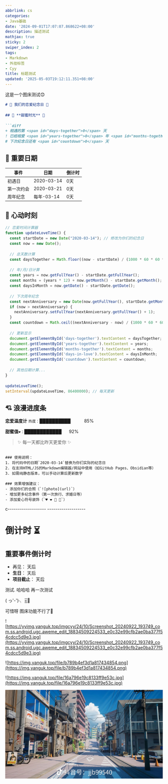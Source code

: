 ```yaml
---
abbrlink: cs
categories:
- Java基础
date: '2024-09-01T17:07:07.868622+08:00'
description: 描述测试
mathjax: true
sticky: 2
swiper_index: 2
tags:
- Markdown
- 外挂标签
- Cyy
title: 标题测试
updated: '2025-05-03T19:12:11.351+08:00'
---
```

这是一个图床测试😊


```markdown
# 💖 我们的恋爱纪念日 💖

## 🌸 **甜蜜时光** 🌸

```diff
+ 相遇的第 <span id="days-together">0</span> 天
! 已经相爱 <span id="years-together">0</span> 年 <span id="months-together">0</span> 个月 <span id="days-in-love">0</span> 天
# 下次纪念日还有 <span id="countdown">0</span> 天
```

## 📅 重要日期

| 事件       | 日期       | 倒计时                            |
| ---------- | ---------- | --------------------------------- |
| 初遇日     | 2020-03-14 | <span id="met-day">0天</span>     |
| 第一次约会 | 2020-03-21 | <span id="first-date">0天</span>  |
| 周年纪念   | 每年-03-14 | <span id="anniversary">0天</span> |

## 💌 心动时刻

```javascript
// 恋爱时间计算器
function updateLoveTime() {
  const startDate = new Date("2020-03-14"); // 修改为你们的纪念日
  const now = new Date();
  
  // 总天数计算
  const daysTogether = Math.floor((now - startDate) / (1000 * 60 * 60 * 24));
  
  // 年/月/日计算
  const years = now.getFullYear() - startDate.getFullYear();
  const months = (years * 12) + now.getMonth() - startDate.getMonth();
  const daysInMonth = now.getDate() - startDate.getDate();
  
  // 下次周年纪念
  const nextAnniversary = new Date(now.getFullYear(), startDate.getMonth(), startDate.getDate());
  if (now > nextAnniversary) {
    nextAnniversary.setFullYear(nextAnniversary.getFullYear() + 1);
  }
  const countdown = Math.ceil((nextAnniversary - now) / (1000 * 60 * 60 * 24));

  // 更新显示
  document.getElementById('days-together').textContent = daysTogether;
  document.getElementById('years-together').textContent = years;
  document.getElementById('months-together').textContent = months;
  document.getElementById('days-in-love').textContent = daysInMonth;
  document.getElementById('countdown').textContent = countdown;
  
  // 其他日期计算...
}

updateLoveTime();
setInterval(updateLoveTime, 86400000); // 每天更新
```

## 💘 浪漫进度条

**恋爱温度计**
`热度：`██████████<span style="color:transparent">████</span> 85%

**甜蜜值**`❤️：`████████████<span style="color:transparent">██</span> 92%

> ✨ 每一天都比昨天更爱你 ✨

```

### 使用说明：
1. 将代码中的日期`2020-03-14`替换为你们实际的纪念日
2. 在支持HTML/JS的Markdown编辑器/网站中使用（如GitHub Pages、Obsidian等）
3. 如需纯静态版本，可以手动计算后更新数字

### 效果增强建议：
- 添加你们的合照（`![photo](url)`）
- 增加更多纪念事件（第一次旅行、求婚日等）
- 添加爱心符号装饰（`♥️ ❤️ 💑 💏`）
```



c------------------- -------------------


# 倒计时 ⏳

## 重要事件倒计时

- 再见：<span id="new-year"></span> 天后
- **生日**：<span id="birthday"></span> 天后
- **项目截止**：<span id="deadline"></span> 天后

<script>
// 自动更新的倒计时脚本
function updateCountdown() {
  const now = new Date();
  
  // 设置目标日期
  const newYear = new Date(now.getFullYear() + 1, 0, 1);
  const birthday = new Date(now.getFullYear(), 5, 1); // 假设生日是6月15日
  const deadline = new Date(2023, 11, 31); // 假设项目截止是2023年12月31日
  
  // 计算天数差
  document.getElementById('new-year').textContent = 
    Math.ceil((newYear - now) / (1000 * 60 * 60 * 24));
  
  document.getElementById('birthday').textContent = 
    Math.ceil((birthday - now) / (1000 * 60 * 60 * 24));
  
  document.getElementById('deadline').textContent = 
    Math.ceil((deadline - now) / (1000 * 60 * 60 * 24));
}

// 初始加载和每天更新
updateCountdown();
setInterval(updateCountdown, 86400000); // 每天更新一次
</script>

测试. 哈哈哈  再一次测试

( っ'-')╮ =͟͟͞͞🏀

可惜呀  图床功能不行了🥰

![https://yyimg.yanguk.top/imgcyy/24/10/Screenshot_20240922_193749_com.ss.android.ugc.aweme_edit_18834509224533_e0c32e99cfb2ae0ba377f54cdcc5d9e3.jpg](https://yyimg.yanguk.top/imgcyy/24/10/Screenshot_20240922_193749_com.ss.android.ugc.aweme_edit_18834509224533_e0c32e99cfb2ae0ba377f54cdcc5d9e3.jpg)

![https://img.yanguk.top/file/b789b4ef3d1a817434854.png](https://img.yanguk.top/file/b789b4ef3d1a817434854.png)

![https://img.yanguk.top/file/16a796e19c8133ff9e53c.jpg](https://img.yanguk.top/file/16a796e19c8133ff9e53c.jpg)

![1](../../img/b_day.png)
